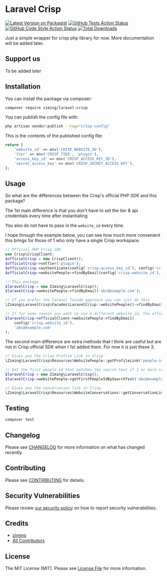 # Laravel Crisp

[![Latest Version on Packagist](https://img.shields.io/packagist/v/ziming/laravel-crisp.svg?style=flat-square)](https://packagist.org/packages/ziming/laravel-crisp)
[![GitHub Tests Action Status](https://img.shields.io/github/actions/workflow/status/ziming/laravel-crisp/run-tests.yml?branch=main&label=tests&style=flat-square)](https://github.com/ziming/laravel-crisp/actions?query=workflow%3Arun-tests+branch%3Amain)
[![GitHub Code Style Action Status](https://img.shields.io/github/actions/workflow/status/ziming/laravel-crisp/fix-php-code-style-issues.yml?branch=main&label=code%20style&style=flat-square)](https://github.com/ziming/laravel-crisp/actions?query=workflow%3A"Fix+PHP+code+style+issues"+branch%3Amain)
[![Total Downloads](https://img.shields.io/packagist/dt/ziming/laravel-crisp.svg?style=flat-square)](https://packagist.org/packages/ziming/laravel-crisp)

Just a simple wrapper for crisp php library for now. More documentation will be added later.

## Support us

To be added later

## Installation

You can install the package via composer:

```bash
composer require ziming/laravel-crisp
```

You can publish the config file with:

```bash
php artisan vendor:publish --tag="crisp-config"
```

This is the contents of the published config file:

```php
return [
    'website_id' => env('CRISP_WEBSITE_ID'),
    'tier' => env('CRISP_TIER', 'plugin'),
    'access_key_id' => env('CRISP_ACCESS_KEY_ID'),
    'secret_access_key' => env('CRISP_SECRET_ACCESS_KEY'),
];
```

## Usage

So what are the differences between the Crisp's official PHP SDK and this package?

The 1st main difference is that you don't have to set the tier & api credentials every time after instantiating

You also do not have to pass in the `website_id` every time.

I hope through the example below, you can see how much more convenient this brings for those of 1 who only have a single
Crisp workspace.


```php
// Official PHP Crisp SDK
use Crisp\CrispClient;
$officialCrisp = new CrispClient();
$officialCrisp->setTier('plugin');
$officialCrisp->authenticate(config('crisp.access_key_id'), config('crisp.secret_access_key'));
$officialCrisp->websitePeople->findByEmail(config('crisp.website_id'), 'abc@example.com');

// This package
$laravelCrisp = new Ziming\LaravelCrisp();
$laravelCrisp->websitePeople->findByEmail('abc@example.com');

// If you prefer the laravel facade approach you can just do this
\Ziming\LaravelCrisp\Facades\LaravelCrisp::websitePeople()->findByEmail('abc@example.com');

// If for some reason you want to use a different website_id, the official Crisp client is always available too
$laravelCrisp->officialClient->websitePeople->findByEmail(
    config('crisp.website_id'), 
    'abc@example.com'
);
```

The second main difference are extra methods that I think are useful but are not in Crisp official SDK when I 1st
added them. For now it is just these 3.

```php
// Gives you the Crisp Profile Link in Crisp
\Ziming\LaravelCrisp\Resources\WebsitePeople::getProfileLink('people-id');

// Get the first people id that matches the search text if 1 or more results are returned
$laravelCrisp = new Ziming\LaravelCrisp();
$laravelCrisp->websitePeople->getFirstPeopleIdBySearchText('abc@example.com');

// Gives you the conversation link in Crisp
\Ziming\LaravelCrisp\Resources\WebsiteConversations::getConversationLink('session-id');

```

## Testing

```bash
composer test
```

## Changelog

Please see [CHANGELOG](CHANGELOG.md) for more information on what has changed recently.

## Contributing

Please see [CONTRIBUTING](CONTRIBUTING.md) for details.

## Security Vulnerabilities

Please review [our security policy](../../security/policy) on how to report security vulnerabilities.

## Credits

- [ziming](https://github.com/ziming)
- [All Contributors](../../contributors)

## License

The MIT License (MIT). Please see [License File](LICENSE.md) for more information.
